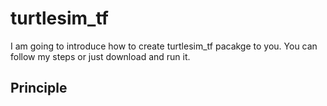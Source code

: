 # turtlesim_tf

I am going to introduce how to create turtlesim_tf pacakge to you. You can follow my steps or just download and run it.

## Principle

